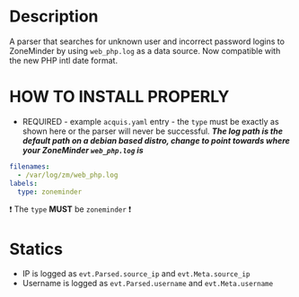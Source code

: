 # Description
A parser that searches for unknown user and incorrect password logins to ZoneMinder by using `web_php.log` as a data source.
 Now compatible with the new PHP intl date format.

# HOW TO INSTALL PROPERLY
- REQUIRED - example `acquis.yaml` entry - the `type` must be exactly as shown here or the parser will never be successful.
***The log path is the default path on a debian based distro, change to point towards where your ZoneMinder `web_php.log` is***
```yaml
filenames:
  - /var/log/zm/web_php.log
labels:
  type: zoneminder
```
:exclamation: The `type` **MUST** be `zoneminder` :exclamation:

# Statics
- IP is logged as `evt.Parsed.source_ip` and `evt.Meta.source_ip`
- Username is logged as `evt.Parsed.username` and `evt.Meta.username`
